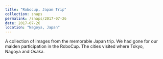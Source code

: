```yaml
---
title: "Robocup, Japan Trip"
collection: snaps
permalink: /snaps/2017-07-26
date: 2017-07-26
location: "Nagoya, Japan"
---
```


A collection of images from the memorable Japan trip. We had gone for our maiden participation in the RoboCup. The cities visited where Tokyo, Nagoya and Osaka.
